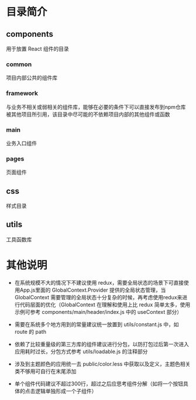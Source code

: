 
# 目录简介

## components

用于放置 React 组件的目录

### common

项目内部公共的组件库

### framework

与业务不相关或弱相关的组件库，能够在必要的条件下可以直接发布到npm仓库被其他项目所引用，该目录中尽可能的不依赖项目内部的其他组件或函数

### main

业务入口组件

### pages

页面组件

## css

样式目录

## utils

工具函数库

# 其他说明

* 在系统规模不大的情况下不建议使用 redux，需要全局状态的场景下可直接使用App.js里面的 GlobalContext.Provider 提供的全局状态管理，当 GlobalContext 需要管理的全局状态十分复杂的时候，再考虑使用redux来进行代码层面的优化（GlobalContext 在理解和使用上比 redux 简单太多，使用示例可参考 components/main/header/index.js 中的 useContext 部分）

* 需要在系统多个地方用到的常量建议统一放置到 utils/constant.js 中，如 route 的 path

* 依赖了比较重量级的第三方库的组件建议进行分包，以防打包过后第一次进入应用耗时过长，分包方式参考 utils/loadable.js 的注释部分

* 涉及到主题颜色的应用统一去 public/color.less 中获取以及定义，主题色相关类不够用可自行在末尾添加

* 单个组件代码建议不超过300行，超过之后应思考组件分解（如将一个按钮具体的点击逻辑单独形成一个子组件）
